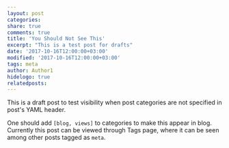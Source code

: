 ```yaml
---
layout: post
categories: 
share: true
comments: true
title: 'You Should Not See This'
excerpt: "This is a test post for drafts"
date: '2017-10-16T12:00:00+03:00'
modified: '2017-10-16T12:00:00+03:00'
tags: meta
author: Author1
hidelogo: true
relatedposts:
---
```

This is a draft post to test visibility when post categories are not specified in post's YAML header. 

One should add `[blog, views]` to categories to make this appear in blog. Currently this post can be viewed through Tags page, where it can be seen among other posts tagged as `meta`.
